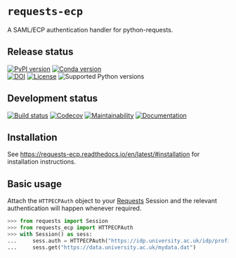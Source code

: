 # `requests-ecp`

A SAML/ECP authentication handler for python-requests.

## Release status

[![PyPI version](https://badge.fury.io/py/requests-ecp.svg)](http://badge.fury.io/py/requests-ecp)
[![Conda version](https://img.shields.io/conda/vn/conda-forge/requests-ecp.svg)](https://anaconda.org/conda-forge/requests-ecp/)  
[![DOI](https://zenodo.org/badge/238942798.svg)](https://zenodo.org/badge/latestdoi/238942798)
[![License](https://img.shields.io/pypi/l/requests-ecp.svg)](https://choosealicense.com/licenses/gpl-3.0/)
![Supported Python versions](https://img.shields.io/pypi/pyversions/requests-ecp.svg)

## Development status

[![Build status](https://github.com/duncanmmacleod/requests-ecp/actions/workflows/build.yml/badge.svg?branch=main)](https://github.com/duncanmmacleod/requests-ecp/actions/workflows/build.yml)
[![Codecov](https://codecov.io/gh/duncanmmacleod/requests-ecp/branch/main/graph/badge.svg?token=PO7lRIPpTm)](https://codecov.io/gh/duncanmmacleod/requests-ecp)
[![Maintainability](https://api.codeclimate.com/v1/badges/9b10bd39e588fd5a34ab/maintainability)](https://codeclimate.com/github/duncanmmacleod/requests-ecp/maintainability)
[![Documentation](https://readthedocs.org/projects/requests-ecp/badge/?version=latest)](https://requests-ecp.readthedocs.io/en/latest/?badge=latest)

## Installation

See https://requests-ecp.readthedocs.io/en/latest/#installation for installation instructions.

## Basic usage

Attach the `HTTPECPAuth` object to your [Requests](https://requests.readthedocs.io/)
Session and the relevant authentication will happen whenever required.

```python
>>> from requests import Session
>>> from requests_ecp import HTTPECPAuth
>>> with Session() as sess:
...     sess.auth = HTTPECPAuth("https://idp.university.ac.uk/idp/profile/SAML2/SOAP/ECP")
...     sess.get("https://data.university.ac.uk/mydata.dat")
```

